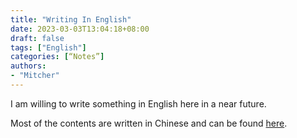 ```yaml
---
title: "Writing In English"
date: 2023-03-03T13:04:18+08:00
draft: false
tags: ["English"]
categories: [“Notes”]
authors:
- "Mitcher"
---
```


I am willing to write something in English here in a near future.

Most of the contents are written in Chinese and can be found  [here](https://www.huang-zifeng.com/zh/).
